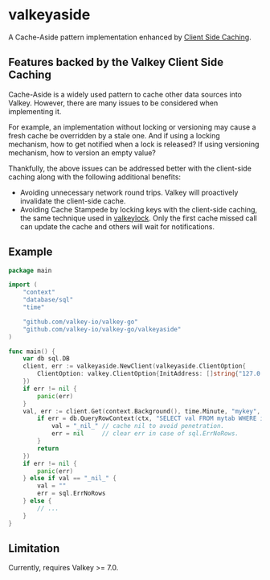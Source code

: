 # valkeyaside

A Cache-Aside pattern implementation enhanced by [Client Side Caching](https://redis.io/docs/manual/client-side-caching/).

## Features backed by the Valkey Client Side Caching

Cache-Aside is a widely used pattern to cache other data sources into Valkey. However, there are many issues to be considered when implementing it.

For example, an implementation without locking or versioning may cause a fresh cache be overridden by a stale one.
And if using a locking mechanism, how to get notified when a lock is released? If using versioning mechanism, how to version an empty value?

Thankfully, the above issues can be addressed better with the client-side caching along with the following additional benefits: 

* Avoiding unnecessary network round trips. Valkey will proactively invalidate the client-side cache.
* Avoiding Cache Stampede by locking keys with the client-side caching, the same technique used in [valkeylock](https://github.com/valkey-io/valkey-go/tree/main/valkeylock). Only the first cache missed call can update the cache and others will wait for notifications.

## Example

```go
package main

import (
	"context"
	"database/sql"
	"time"

	"github.com/valkey-io/valkey-go"
	"github.com/valkey-io/valkey-go/valkeyaside"
)

func main() {
	var db sql.DB
	client, err := valkeyaside.NewClient(valkeyaside.ClientOption{
		ClientOption: valkey.ClientOption{InitAddress: []string{"127.0.0.1:6379"}},
	})
	if err != nil {
		panic(err)
	}
	val, err := client.Get(context.Background(), time.Minute, "mykey", func(ctx context.Context, key string) (val string, err error) {
		if err = db.QueryRowContext(ctx, "SELECT val FROM mytab WHERE id = ?", key).Scan(&val); err == sql.ErrNoRows {
			val = "_nil_" // cache nil to avoid penetration.
			err = nil     // clear err in case of sql.ErrNoRows.
		}
		return
	})
	if err != nil {
		panic(err)
	} else if val == "_nil_" {
		val = ""
		err = sql.ErrNoRows
	} else {
		// ...
	}
}
```

## Limitation

Currently, requires Valkey >= 7.0.